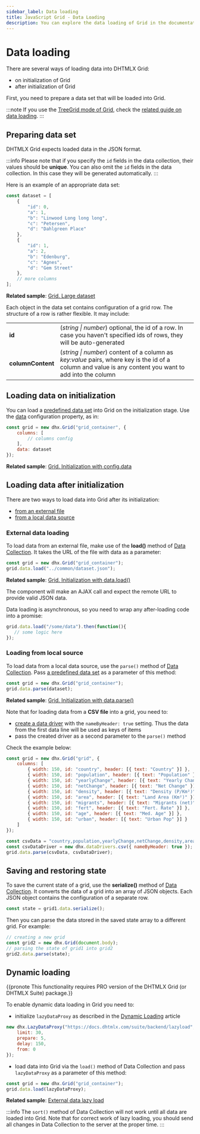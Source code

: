 ```yaml
---
sidebar_label: Data loading
title: JavaScript Grid - Data Loading 
description: You can explore the data loading of Grid in the documentation of the DHTMLX JavaScript UI library. Browse developer guides and API reference, try out code examples and live demos, and download a free 30-day evaluation version of DHTMLX Suite.
---
```


# Data loading

There are several ways of loading data into DHTMLX Grid:

- on initialization of Grid
- after initialization of Grid

First, you need to prepare a data set that will be loaded into Grid.

:::note
If you use the [TreeGrid mode of Grid](grid/treegrid_mode.md), check the [related guide on data loading](grid/treegrid_mode.md#data-loading).
:::

## Preparing data set

DHTMLX Grid expects loaded data in the JSON format. 

:::info
Please note that if you specify the `id` fields in the data collection, their values should be **unique**. You can also omit the `id` fields in the data collection. In this case they will be generated automatically.
:::

Here is an example of an appropriate data set:

~~~jsx
const dataset = [
    {
        "id": 0,
        "a": 1,
        "b": "Linwood Long long long",
        "c": "Petersen",
        "d": "Dahlgreen Place"
    },
    {
        "id": 1,
        "a": 2,
        "b": "Edenburg",
        "c": "Agnes",
        "d": "Gem Street"
    },
    // more columns
];
~~~

**Related sample**: [Grid. Large dataset](https://snippet.dhtmlx.com/w3p07d6s)

Each object in the data set contains configuration of a grid row. The structure of a row is rather flexible. It may include:

<table>
    <tbody>
        <tr>
            <td><b>id</b></td>
            <td>(<i>string | number</i>) optional, the id of a row. In case you haven't specified ids of rows, they will be auto-generated</td>
        </tr>
        <tr>
            <td><b>columnContent</b></td>
            <td>(<i>string | number</i>) content of a column as <i>key:value</i> pairs, where key is the id of a column and value is any content you want to add into the column</td>
        </tr>
    </tbody>
</table>

## Loading data on initialization

You can load a [predefined data set](#preparing-data-set) into Grid on the initialization stage. Use the [data](grid/api/grid_data_config.md) configuration property, as in:

~~~jsx
const grid = new dhx.Grid("grid_container", {
    columns: [
        // columns config
    ],
    data: dataset
});
~~~

**Related sample**: [Grid. Initialization with config.data](https://snippet.dhtmlx.com/luh8d0vv)

## Loading data after initialization

There are two ways to load data into Grid after its initialization:

- [from an external file](#external-data-loading)
- [from a local data source](#loading-from-local-source)

### External data loading

To load data from an external file, make use of the **load()** method of [Data Collection](data_collection.md). It takes the URL of the file with data as a parameter:

~~~jsx
const grid = new dhx.Grid("grid_container");
grid.data.load("../common/dataset.json");
~~~

**Related sample**: [Grid. Initialization with data.load()](https://snippet.dhtmlx.com/svkb27d5)

The component will make an AJAX call and expect the remote URL to provide valid JSON data.

Data loading is asynchronous, so you need to wrap any after-loading code into a promise:

~~~jsx
grid.data.load("/some/data").then(function(){
   // some logic here
});
~~~

### Loading from local source

To load data from a local data source, use the `parse()` method of [Data Collection](data_collection.md). Pass [a predefined data set](#preparing-data-set) as a parameter of this method:

~~~jsx
const grid = new dhx.Grid("grid_container");
grid.data.parse(dataset);
~~~

**Related sample**: [Grid. Initialization with data.parse()](https://snippet.dhtmlx.com/pwzie5wz)

Note that for loading data from a **CSV file** into a grid, you need to:

- [create a data driver](/helpers/datadrivers/#csv-format) with the `nameByHeader: true` setting. Thus the data from the first data line will be used as keys of items
- pass the created driver as a second parameter to the `parse()` method

Check the example below:

~~~jsx
const grid = new dhx.Grid("grid", {
    columns: [
        { width: 150, id: "country", header: [{ text: "Country" }] },
        { width: 150, id: "population", header: [{ text: "Population" }] },
        { width: 150, id: "yearlyChange", header: [{ text: "Yearly Change" }] },
        { width: 150, id: "netChange", header: [{ text: "Net Change" }] },
        { width: 150, id: "density", header: [{ text: "Density (P/Km²)" }] },
        { width: 150, id: "area", header: [{ text: "Land Area (Km²)" }] },
        { width: 150, id: "migrants", header: [{ text: "Migrants (net)" }] },
        { width: 150, id: "fert", header: [{ text: "Fert. Rate" }] },
        { width: 150, id: "age", header: [{ text: "Med. Age" }] },
        { width: 150, id: "urban", header: [{ text: "Urban Pop" }] }
    ]
});

const csvData = "country,population,yearlyChange,netChange,density,area,migrants,fert,age,urban,id\nChina,1415045928,0.0039,5528531,151,9388211,-339690,1.6,37,0.5800,1\nIndia,1354051854,0.0111,14871727,455,2973190,-515643,2.4,27,0.3200,2,true\nU.S.,326766748,0.0071,2307285,36,9147420,900000,1.9,38,0.8300,3";
const csvDataDriver = new dhx.dataDrivers.csv({ nameByHeader: true });
grid.data.parse(csvData, csvDataDriver);
~~~

## Saving and restoring state

To save the current state of a grid, use the **serialize()** method of [Data Collection](data_collection.md). It converts the data of a grid into an array of JSON objects.
Each JSON object contains the configuration of a separate row.

~~~jsx
const state = grid1.data.serialize();
~~~

Then you can parse the data stored in the saved state array to a different grid. For example:

~~~jsx
// creating a new grid
const grid2 = new dhx.Grid(document.body);
// parsing the state of grid1 into grid2
grid2.data.parse(state);
~~~

## Dynamic loading

{{pronote This functionality requires PRO version of the DHTMLX Grid (or DHTMLX Suite) package.}}

To enable dynamic data loading in Grid you need to:

- initialize `lazyDataProxy` as described in the [Dynamic Loading](helpers/lazydataproxy.md) article

~~~jsx
new dhx.LazyDataProxy("https://docs.dhtmlx.com/suite/backend/lazyload", {
    limit: 30,
    prepare: 5,
    delay: 150,
    from: 0
});
~~~

- load data into Grid via the `load()` method of Data Collection and pass `lazyDataProxy` as a parameter of this method:

~~~jsx
const grid = new dhx.Grid("grid_container");
grid.data.load(lazyDataProxy);
~~~

**Related sample**: [External data lazy load](https://snippet.dhtmlx.com/grid_lazy_loading)

:::info
The `sort()` method of Data Collection will not work until all data are loaded into Grid. Note that for correct work of lazy loading, you should send all changes in Data Collection to the server at the proper time.
:::
